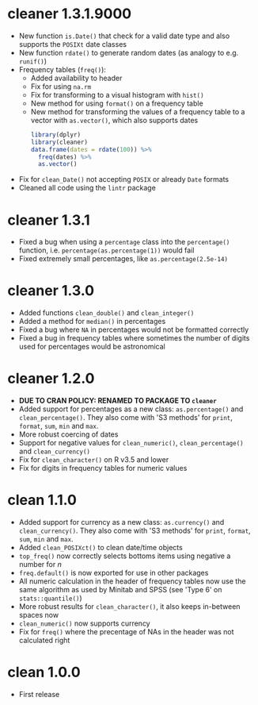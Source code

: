 # cleaner 1.3.1.9000

* New function `is.Date()` that check for a valid date type and also supports the `POSIXt` date classes
* New function `rdate()` to generate random dates (as analogy to e.g. `runif()`)
* Frequency tables (`freq()`):
  * Added availability to header
  * Fix for using `na.rm`
  * Fix for transforming to a visual histogram with `hist()`
  * New method for using `format()` on a frequency table
  * New method for transforming the values of a frequency table to a vector with `as.vector()`, which also supports dates
    ```r
    library(dplyr)
    library(cleaner)
    data.frame(dates = rdate(100)) %>% 
      freq(dates) %>% 
      as.vector()
    ```
* Fix for `clean_Date()` not accepting `POSIX` or already `Date` formats 
* Cleaned all code using the `lintr` package

# cleaner 1.3.1

* Fixed a bug when using a `percentage` class into the `percentage()` function, i.e. `percentage(as.percentage(1))` would fail
* Fixed extremely small percentages, like `as.percentage(2.5e-14)`

# cleaner 1.3.0

* Added functions `clean_double()` and `clean_integer()`
* Added a method for `median()` in percentages
* Fixed a bug where `NA` in percentages would not be formatted correctly
* Fixed a bug in frequency tables where sometimes the number of digits used for percentages would be astronomical

# cleaner 1.2.0

* **DUE TO CRAN POLICY: RENAMED TO PACKAGE TO `cleaner`**
* Added support for percentages as a new class: `as.percentage()` and `clean_percentage()`. They also come with 'S3 methods' for `print`, `format`, `sum`, `min` and `max`.
* More robust coercing of dates
* Support for negative values for `clean_numeric()`, `clean_percentage()` and `clean_currency()`
* Fix for `clean_character()` on R v3.5 and lower
* Fix for digits in frequency tables for numeric values

# clean 1.1.0

* Added support for currency as a new class: `as.currency()` and `clean_currency()`. They also come with 'S3 methods' for `print`, `format`, `sum`, `min` and `max`.
* Added `clean_POSIXct()` to clean date/time objects
* `top_freq()` now correctly selects bottoms items using negative a number for *n*
* `freq.default()` is now exported for use in other packages
* All numeric calculation in the header of frequency tables now use the same algorithm as used by Minitab and SPSS (see 'Type 6' on `stats::quantile()`)
* More robust results for `clean_character()`, it also keeps in-between spaces now
* `clean_numeric()` now supports currency
* Fix for `freq()` where the precentage of NAs in the header was not calculated right

# clean 1.0.0

* First release
